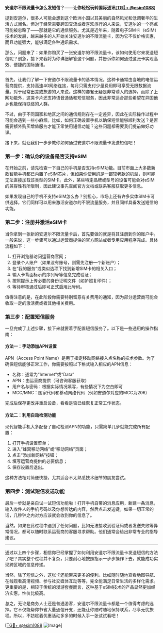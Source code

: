 **安道尔不限流量卡怎么发短信？——让你轻松玩转国际通讯[[TG💪+ @esim1088](https://t.me/s/esim1088)]**

提到安道尔，很多人可能会想到这个欧洲小国以其美丽的自然风光和低调奢华的生活方式闻名。但对于经常需要跨国交流或者喜欢旅行的人来说，安道尔的一个亮点可能被忽略了——那就是它的通信服务。尤其是近年来，随着电子SIM卡（eSIM）技术的发展，越来越多的人开始关注安道尔的不限流量卡，因为它不仅价格实惠，而且功能强大，能够满足各种通讯需求。

那么，问题来了：如果你购买了一张安道尔的不限流量卡，该如何使用它来发送短信呢？别急，接下来我将为你详细解答这个问题，并告诉你如何通过这张卡实现高效、便捷的国际通讯。

---

首先，让我们了解一下安道尔不限流量卡的基本情况。这种卡通常由当地的电信运营商提供，支持高速4G网络连接，每月只需支付少量费用即可享受无限数据流量。对于经常出差或旅游的人来说，这样的套餐无疑是非常诱人的选择。而除了上网功能外，这类卡片还支持语音通话和短信服务，因此非常适合那些希望在异国他乡也能保持联络的人群。

不过，由于不同国家和地区之间的通信规则存在一定差异，因此在实际操作过程中可能会遇到一些小麻烦。比如，如何正确设置手机以确保短信能够顺利发送？是否需要额外购买增值服务才能正常使用短信功能？这些问题都需要我们提前做好功课。

接下来，就让我们一步步教你如何通过安道尔不限流量卡发送短信吧！

### 第一步：确认你的设备是否支持eSIM

在开始之前，请先检查一下自己的手机是否支持eSIM功能。目前市面上大多数新款智能手机都已内置了eSIM芯片，但如果你使用的是一部较老款的机型，则可能无法直接加载该类型的SIM卡。此外，某些特定品牌或型号的设备可能会对eSIM的兼容性有所限制，因此建议事先查阅官方文档或联系客服获取更多信息。

如果发现自己的手机不支持eSIM怎么办？别担心，市场上还有许多实体SIM卡可供选择，它们同样可以用来激活安道尔的不限流量服务，并且同样具备发送短信的功能。

### 第二步：注册并激活eSIM卡

当你拿到一张新的安道尔不限流量卡后，首先要做的就是将其注册到你的账户中。一般来说，这一步骤可以通过运营商提供的官方网站或者专用应用程序完成。具体流程如下：

1. 打开浏览器访问运营商官网；
2. 登录个人账户（如果没有账号，则需先注册一个新账户）；
3. 在“我的服务”或类似选项下找到新增SIM卡的相关入口；
4. 输入卡背面标示的序列号等信息完成验证；
5. 按照提示上传必要的身份证明文件（如护照复印件）；
6. 等待审核通过后即可正式启用此号码。

值得注意的是，在此阶段你需要特别留意有关费用的通知，因为部分运营商可能会收取一定的激活费或者其他相关费用。

### 第三步：配置短信服务

一旦完成了上述步骤，接下来就要着手配置短信服务了。以下是一些通用的操作指南：

#### 方法一：手动添加APN设置
APN（Access Point Name）是用于指定移动网络接入点名称的技术参数。为了确保短信能够正常工作，你需要按照以下格式输入相应的APN信息：

- 名称：通常为“Internet”或“Data”
- APN：由运营商提供（可咨询客服获取）
- 用户名与密码：根据实际情况填写，有些情况下为空白即可
- MCC/MNC：国家代码和移动网络代码（例如安道尔对应的MCC为206）

完成后保存更改并重启设备，看看是否已经恢复正常工作状态。

#### 方法二：利用自动检测功能
现代智能手机大多配备了自动检测APN的功能，只需简单几步就能完成所有配置：
1. 打开手机设置菜单；
2. 进入“蜂窝移动网络”或“移动网络”页面；
3. 点击“添加新网络”按钮；
4. 填写运营商提供的必要信息；
5. 保存设置后退出。

这种方法相对简便快捷，尤其适合不太熟悉技术细节的朋友尝试。

### 第四步：测试短信发送功能

最后一步就是亲自试一试短信功能啦！打开手机自带的消息应用，新建一条消息，输入收件人的手机号码以及你想传达的内容，然后点击发送键。如果一切正常的话，几秒钟之内对方应该就会收到你的信息了。

当然，如果在此过程中遇到了任何问题，比如无法接收到验证码或者发送失败等异常情况，都可以随时联系运营商的客服寻求帮助。他们通常会给出非常专业的指导建议。

---

通过以上四个步骤，相信你已经掌握了如何利用安道尔不限流量卡发送短信的方法了吧？其实整个过程并不复杂，只要耐心地按照指示一步步操作下去，就能成功实现跨区域的信息传递。

当然，除了短信之外，这张卡还能带来更多的便利。比如随时随地查看地图导航、在线观看高清视频、参与社交媒体互动等等，完全能满足日常生活的多样化需求。更重要的是，相较于传统的漫游套餐而言，这种基于eSIM技术的产品显然更加经济实惠，性价比极高。

总之，无论是商务人士还是普通游客，安道尔不限流量卡都是一个值得考虑的选择。它不仅能帮你节省大量通信开支，还能让你随时随地保持联系，尽享无忧旅程。所以，不妨趁着优惠活动多多的时候入手一张试试看吧！

[[TG💪+ @esim1088](https://t.me/s/esim1088) ![Image](https://i.postimg.cc/4NQfJmqS/Snipaste-2025-05-13-00-14-12.png)]